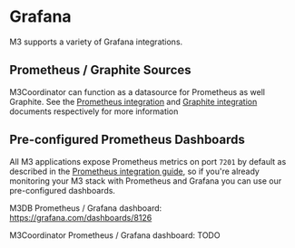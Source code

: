 # Grafana

M3 supports a variety of Grafana integrations.

## Prometheus / Graphite Sources

M3Coordinator can function as a datasource for Prometheus as well Graphite. See the [Prometheus integration](./prometheus.md) and [Graphite integration](./graphite.md) documents respectively for more information

## Pre-configured Prometheus Dashboards

All M3 applications expose Prometheus metrics on port `7201` by default as described in the [Prometheus integration guide](./prometheus.md), so if you're already monitoring your M3 stack with Prometheus and Grafana you can use our pre-configured dashboards.

M3DB Prometheus / Grafana dashboard: https://grafana.com/dashboards/8126

M3Coordinator Prometheus / Grafana dashboard: TODO